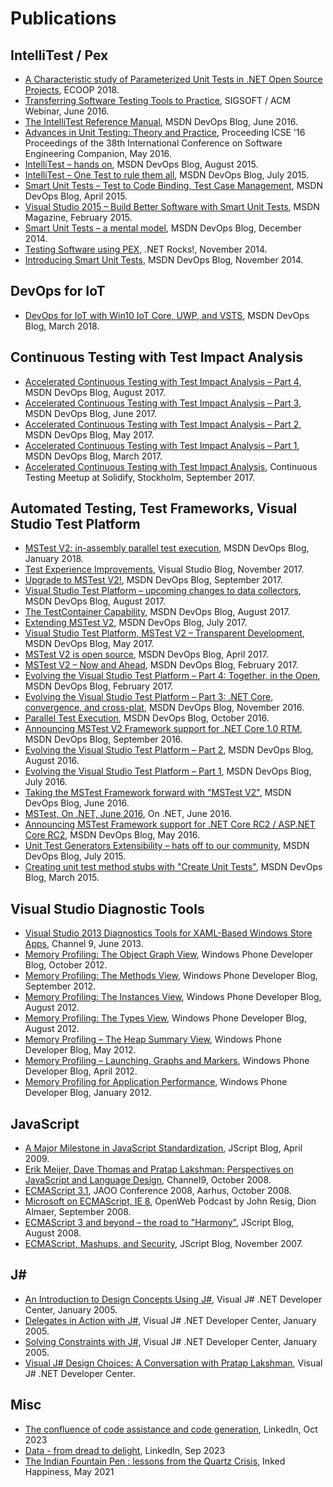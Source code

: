 # Publications
## IntelliTest / Pex
- [A Characteristic study of Parameterized Unit Tests in .NET Open Source Projects](http://drops.dagstuhl.de/opus/volltexte/2018/9210/pdf/LIPIcs-ECOOP-2018-5.pdf), ECOOP 2018.  
- [Transferring Software Testing Tools to Practice](https://www.youtube.com/watch?v=wtoc9UjBjGI&t=135s), SIGSOFT / ACM Webinar, June 2016.  
- [The IntelliTest Reference Manual](https://devblogs.microsoft.com/devops/the-intellitest-reference-manual/), MSDN DevOps Blog, June 2016.  
- [Advances in Unit Testing: Theory and Practice](https://dl.acm.org/doi/10.1145/2889160.2891056), Proceeding ICSE '16 Proceedings of the 38th International Conference on Software Engineering Companion, May 2016.  
- [IntelliTest – hands on](https://devblogs.microsoft.com/devops/intellitest-hands-on/), MSDN DevOps Blog, August 2015.  
- [IntelliTest – One Test to rule them all](https://devblogs.microsoft.com/devops/intellitest-one-test-to-rule-them-all/), MSDN DevOps Blog, July 2015.  
- [Smart Unit Tests – Test to Code Binding, Test Case Management](https://devblogs.microsoft.com/devops/smart-unit-tests-test-to-code-binding-test-case-management/), MSDN DevOps Blog, April 2015.  
- [Visual Studio 2015 – Build Better Software with Smart Unit Tests](https://docs.microsoft.com/en-us/archive/msdn-magazine/2015/february/visual-studio-2015-build-better-software-with-smart-unit-tests), MSDN Magazine, February 2015.  
- [Smart Unit Tests – a mental model](https://devblogs.microsoft.com/devops/smart-unit-tests-a-mental-model/), MSDN DevOps Blog, December 2014.  
- [Testing Software using PEX](https://dotnetrocks.com/default.aspx?showNum=1065), .NET Rocks!, November 2014.  
- [Introducing Smart Unit Tests](https://devblogs.microsoft.com/devops/introducing-smart-unit-tests/), MSDN DevOps Blog, November 2014.  

## DevOps for IoT
- [DevOps for IoT with Win10 IoT Core, UWP, and VSTS](https://devblogs.microsoft.com/devops/devops-for-iot-with-win10-iot-core-uwp-and-vsts/), MSDN DevOps Blog, March 2018.  

## Continuous Testing with Test Impact Analysis
- [Accelerated Continuous Testing with Test Impact Analysis – Part 4](https://devblogs.microsoft.com/devops/accelerated-continuous-testing-with-test-impact-analysis-part-4/), MSDN DevOps Blog, August 2017.  
- [Accelerated Continuous Testing with Test Impact Analysis – Part 3](https://devblogs.microsoft.com/devops/accelerated-continuous-testing-with-test-impact-analysis-part-3/), MSDN DevOps Blog, June 2017.  
- [Accelerated Continuous Testing with Test Impact Analysis – Part 2](https://devblogs.microsoft.com/devops/accelerated-continuous-testing-with-test-impact-analysis-part-2/), MSDN DevOps Blog, May 2017.  
- [Accelerated Continuous Testing with Test Impact Analysis – Part 1](https://devblogs.microsoft.com/devops/accelerated-continuous-testing-with-test-impact-analysis-part-1/), MSDN DevOps Blog, March 2017.  
- [Accelerated Continuous Testing with Test Impact Analysis](https://solidify.se/continuous-testing-meetup-thursday-14th-swedish), Continuous Testing Meetup at Solidify, Stockholm, September 2017.  

## Automated Testing, Test Frameworks, Visual Studio Test Platform
- [MSTest V2: in-assembly parallel test execution](https://devblogs.microsoft.com/devops/mstest-v2-in-assembly-parallel-test-execution/), MSDN DevOps Blog, January 2018.  
- [Test Experience Improvements](https://devblogs.microsoft.com/visualstudio/test-experience-improvements/), Visual Studio Blog, November 2017.  
- [Upgrade to MSTest V2!](https://devblogs.microsoft.com/devops/upgrade-to-mstest-v2/), MSDN DevOps Blog, September 2017.  
- [Visual Studio Test Platform – upcoming changes to data collectors](https://devblogs.microsoft.com/devops/visual-studio-test-platform-upcoming-changes-to-data-collectors/), MSDN DevOps Blog, August 2017.  
- [The TestContainer Capability](https://devblogs.microsoft.com/devops/the-testcontainer-capability/), MSDN DevOps Blog, August 2017.  
- [Extending MSTest V2](https://devblogs.microsoft.com/devops/extending-mstest-v2/), MSDN DevOps Blog, July 2017.  
- [Visual Studio Test Platform, MSTest V2 – Transparent Development](https://devblogs.microsoft.com/devops/visual-studio-test-platform-mstest-v2-transparent-development/), MSDN DevOps Blog, May 2017.  
- [MSTest V2 is open source](https://devblogs.microsoft.com/devops/mstest-v2-is-open-source/), MSDN DevOps Blog, April 2017.  
- [MSTest V2 – Now and Ahead](https://devblogs.microsoft.com/devops/mstest-v2-now-and-ahead/), MSDN DevOps Blog, February 2017.  
- [Evolving the Visual Studio Test Platform – Part 4: Together, in the Open](https://devblogs.microsoft.com/devops/evolving-the-visual-studio-test-platform-part-4-together-in-the-open/), MSDN DevOps Blog, February 2017.  
- [Evolving the Visual Studio Test Platform – Part 3: .NET Core, convergence, and cross-plat](https://devblogs.microsoft.com/devops/evolving-the-test-platform-part-3-net-core-convergence-and-cross-plat/), MSDN DevOps Blog, November 2016.  
- [Parallel Test Execution](https://devblogs.microsoft.com/devops/parallel-test-execution/), MSDN DevOps Blog, October 2016.  
- [Announcing MSTest V2 Framework support for .NET Core 1.0 RTM](https://devblogs.microsoft.com/devops/announcing-mstest-v2-framework-support-for-net-core-1-0-rtm/), MSDN DevOps Blog, September 2016.  
- [Evolving the Visual Studio Test Platform – Part 2](https://devblogs.microsoft.com/devops/evolving-the-visual-studio-test-platform-part-2/), MSDN DevOps Blog, August 2016.  
- [Evolving the Visual Studio Test Platform – Part 1](https://devblogs.microsoft.com/devops/evolving-the-visual-studio-test-platform-part-1/), MSDN DevOps Blog, July 2016.  
- [Taking the MSTest Framework forward with "MSTest V2"](https://devblogs.microsoft.com/devops/taking-the-mstest-framework-forward-with-mstest-v2/), MSDN DevOps Blog, June 2016.  
- [MSTest, On .NET, June 2016](https://www.youtube.com/watch?v=TmLOLCAp1N8), On .NET, June 2016.  
- [Announcing MSTest Framework support for .NET Core RC2 / ASP.NET Core RC2](https://devblogs.microsoft.com/devops/announcing-mstest-framework-support-for-net-core-rc2-asp-net-core-rc2/), MSDN DevOps Blog, May 2016.  
- [Unit Test Generators Extensibility – hats off to our community](https://devblogs.microsoft.com/devops/unit-test-generators-extensibility-hats-off-to-our-community/), MSDN DevOps Blog, July 2015.  
- [Creating unit test method stubs with "Create Unit Tests"](https://devblogs.microsoft.com/devops/creating-unit-test-method-stubs-with-create-unit-tests/), MSDN DevOps Blog, March 2015.  

## Visual Studio Diagnostic Tools
- [Visual Studio 2013 Diagnostics Tools for XAML-Based Windows Store Apps](https://channel9.msdn.com/Events/Build/2013/3-322), Channel 9, June 2013.  
- [Memory Profiling: The Object Graph View](https://blogs.windows.com/windowsdeveloper/2012/10/23/memory-profiling-the-object-graph-view/), Windows Phone Developer Blog, October 2012.  
- [Memory Profiling: The Methods View](https://blogs.windows.com/windowsdeveloper/2012/09/06/memory-profiling-the-methods-view/), Windows Phone Developer Blog, September 2012.  
- [Memory Profiling: The Instances View](https://blogs.windows.com/windowsdeveloper/2012/08/24/memory-profiling-the-instances-view/), Windows Phone Developer Blog, August 2012.  
- [Memory Profiling: The Types View](https://blogs.windows.com/windowsdeveloper/2012/08/16/memory-profiling-the-types-view/), Windows Phone Developer Blog, August 2012.  
- [Memory Profiling – The Heap Summary View](https://blogs.windows.com/windowsdeveloper/2012/05/10/memory-profiling-the-heap-summary-view/), Windows Phone Developer Blog, May 2012.  
- [Memory Profiling – Launching, Graphs and Markers](https://blogs.windows.com/windowsdeveloper/2012/04/19/memory-profiling-launching-graphs-and-markers/), Windows Phone Developer Blog, April 2012.  
- [Memory Profiling for Application Performance](https://blogs.windows.com/windowsdeveloper/2012/01/31/memory-profiling-for-application-performance/), Windows Phone Developer Blog, January 2012.  

## JavaScript
- [A Major Milestone in JavaScript Standardization](https://docs.microsoft.com/en-us/archive/blogs/jscript/a-major-milestone-in-javascript-standardization), JScript Blog, April 2009.  
- [Erik Meijer, Dave Thomas and Pratap Lakshman: Perspectives on JavaScript and Language Design](https://channel9.msdn.com/blogs/charles/erik-meijer-dave-thomas-and-pratap-lakshman-perspectives-on-javascript), Channel9, October 2008.  
- [ECMAScript 3.1](http://jaoo.dk/aarhus-2008/presentation/ECMAScript+3.1), JAOO Conference 2008, Aarhus, October 2008.  
- [Microsoft on ECMAScript, IE 8](https://johnresig.com/blog/podcast-microsoft-on-ecmascript-ie-8/), OpenWeb Podcast by John Resig, Dion Almaer, September 2008.  
- [ECMAScript 3 and beyond – the road to "Harmony"](https://docs.microsoft.com/en-us/archive/blogs/jscript/ecmascript-3-and-beyond-the-road-to-harmony), JScript Blog, August 2008.  
- [ECMAScript, Mashups, and Security](https://docs.microsoft.com/en-us/archive/blogs/jscript/ecmascript-mashups-and-security), JScript Blog, November 2007.  

## J#
- [An Introduction to Design Concepts Using J#](https://web.archive.org/web/20050402042728/http://msdn.microsoft.com:80/vjsharp/default.aspx?pull=/library/en-us/dv_vstechart/html/dcinjsharp.asp), Visual J# .NET Developer Center, January 2005.  
- [Delegates in Action with J#](https://web.archive.org/web/20050321183707/http://msdn.microsoft.com:80/vjsharp/default.aspx?pull=/library/en-us/dv_vstechart/html/bjdelegatesinaction3.asp), Visual J# .NET Developer Center, January 2005.  
- [Solving Constraints with J#](https://web.archive.org/web/20050402042856/http://msdn.microsoft.com:80/vjsharp/default.aspx?pull=/library/en-us/dv_vstechart/html/bjconstraints.asp), Visual J# .NET Developer Center, January 2005.  
- [Visual J# Design Choices: A Conversation with Pratap Lakshman](https://web.archive.org/web/20051016025720/http://www.msdn.microsoft.com/vjsharp/productinfo/news/transcripts/default.aspx), Visual J# .NET Developer Center.  

## Misc
- [The confluence of code assistance and code generation](https://www.linkedin.com/posts/pvlakshm_the-confluence-of-code-assistance-and-code-activity-7110714126741508098-b87S?utm_source=share&utm_medium=member_desktop), LinkedIn, Oct 2023
- [Data - from dread to delight](https://www.linkedin.com/posts/pvlakshm_data-from-dread-to-delight-there-used-activity-7104890032489988096-X0q9), LinkedIn, Sep 2023
- [The Indian Fountain Pen : lessons from the Quartz Crisis](https://www.inkedhappiness.com/the-indian-fountain-pen-industry-lessons-for-success-from-the-quartz-crisis-pratap-lakshman/), Inked Happiness, May 2021
